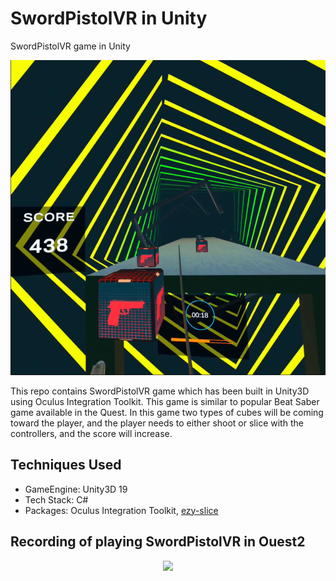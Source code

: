 # SwordPistolVR in Unity

SwordPistolVR game in Unity   

![title-pic](https://github.com/saha0073/SwordPistolVR/blob/main/Capture.PNG)

This repo contains SwordPistolVR game which has been built in Unity3D using Oculus Integration Toolkit. This game is similar to popular Beat Saber game available in the Quest. In this game two types of cubes will be coming toward the player, and the player needs to either shoot or slice with the controllers, and the score will increase. 

## Techniques Used
* GameEngine: Unity3D 19
* Tech Stack: C#
* Packages: Oculus Integration Toolkit, [ezy-slice](https://github.com/DavidArayan/ezy-slice) 

## Recording of playing SwordPistolVR in Ouest2
<p align="center"><img src="https://github.com/saha0073/SwordPistolVR/blob/main/Recordings/SwordPistolVR10sec.gif" style="width:80%"\></p>


